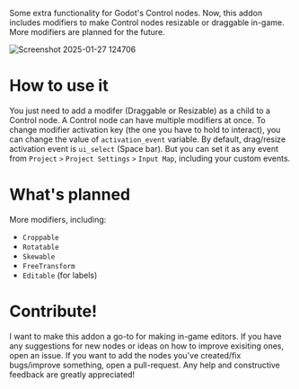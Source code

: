 Some extra functionality for Godot's Control nodes. Now, this addon includes modifiers to make Control nodes resizable or draggable in-game. More modifiers are planned for the future.

![Screenshot 2025-01-27 124706](https://github.com/user-attachments/assets/06210a82-ee98-42d4-bc6e-5a58fd19da59)

# How to use it
You just need to add a modifer (Draggable or Resizable) as a child to a Control node. A Control node can have multiple modifiers at once. To change modifier activation key (the one you have to hold to interact), you can change the value of `activation_event` variable. By default, drag/resize activation event is `ui_select` (Space bar). But you can set it as any event from `Project` `>` `Project Settings` `>` `Input Map`, including your custom events.

# What's planned
More modifiers, including:
- `Croppable`
- `Rotatable`
- `Skewable`
- `FreeTransform`
- `Editable` (for labels)

# Contribute!
I want to make this addon a go-to for making in-game editors. If you have any suggestions for new nodes or ideas on how to improve exisiting ones, open an issue. If you want to add the nodes you've created/fix bugs/improve something, open a pull-request. Any help and constructive feedback are greatly appreciated!

